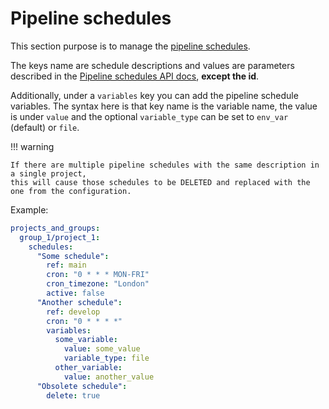 # Pipeline schedules

This section purpose is to manage the [pipeline schedules](https://docs.gitlab.com/ee/ci/pipelines/schedules.html).

The keys name are schedule descriptions and values are parameters described in the [Pipeline schedules API docs](https://docs.gitlab.com/ee/api/pipeline_schedules.html#create-a-new-pipeline-schedule), **except the id**.

Additionally, under a `variables` key you can add the pipeline schedule variables. The syntax here is that key name is the variable name, the value is under `value` and the optional `variable_type` can be set to `env_var` (default) or `file`.

!!! warning

    If there are multiple pipeline schedules with the same description in a single project,
    this will cause those schedules to be DELETED and replaced with the one from the configuration.

Example:
```yaml
projects_and_groups:
  group_1/project_1:
    schedules:
      "Some schedule":
        ref: main
        cron: "0 * * * MON-FRI"
        cron_timezone: "London"
        active: false
      "Another schedule":
        ref: develop
        cron: "0 * * * *"
        variables:
          some_variable:
            value: some_value
            variable_type: file
          other_variable:
            value: another_value
      "Obsolete schedule":
        delete: true
```

